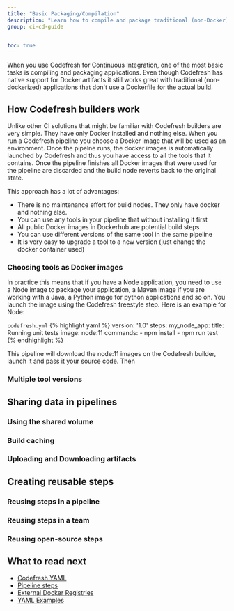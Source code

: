 ```yaml
---
title: "Basic Packaging/Compilation"
description: "Learn how to compile and package traditional (non-Docker) artifacts"
group: ci-cd-guide


toc: true
---
```


When you use Codefresh for Continuous Integration, one of the most basic tasks is compiling and packaging applications. Even though Codefresh has native support for Docker artifacts it still works great with traditional (non-dockerized) applications that don't use a Dockerfile for the actual build.

## How Codefresh builders work

Unlike other CI solutions that might be familiar with Codefresh builders are very simple. They have only Docker installed and nothing else. When you run a Codefresh pipeline you choose a Docker image that will be used as an environment. Once the pipelne runs, the docker images is automatically launched by Codefresh and thus you have access to all the tools that it contains. Once the pipeline finishes all Docker images that were used for the pipeline are discarded and the build node reverts back to the original state. 

This approach has a lot of advantages:

 * There is no maintenance effort for build nodes. They only have docker and nothing else.
 * You can use any tools in your pipeline that without installing it first
 * All public Docker images in Dockerhub are potential build steps
 * You can use different versions of the same tool in the same pipeline
 * It is very easy to upgrade a tool to a new version (just change the docker container used)

### Choosing tools as Docker images

In practice this means that if you have a Node application, you need to use a Node image to package your application, a Maven image if you are working with a Java, a Python image for python applications and so on. You launch the image using the Codefresh freestyle step. Here is an example for Node:

`codefresh.yml`
{% highlight yaml %}
version: '1.0'
steps:
  my_node_app:
    title: Running unit tests
    image: node:11
    commands:
     - npm install
     - npm run test
{% endhighlight %}

This pipeline will download the node:11 images on the Codefresh builder, launch it and pass it your source code. Then 



### Multiple tool versions

## Sharing data in pipelines

### Using the shared volume

### Build caching

### Uploading and Downloading artifacts

## Creating reusable steps

### Reusing steps in a pipeline

### Reusing steps in a team

### Reusing open-source steps




## What to read next

* [Codefresh YAML]({{site.baseurl}}/docs/codefresh-yaml/what-is-the-codefresh-yaml/)
* [Pipeline steps]({{site.baseurl}}/docs/codefresh-yaml/steps/)
* [External Docker Registries]({{site.baseurl}}/docs/docker-registries/external-docker-registries/)
* [YAML Examples]({{site.baseurl}}/docs/yaml-examples/examples/)





